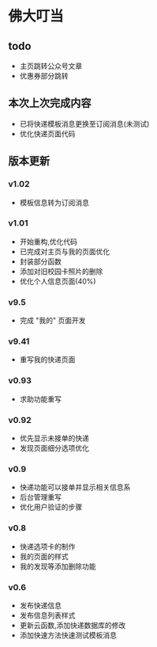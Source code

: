 # 佛大叮当

## todo

- 主页跳转公众号文章
- 优惠券部分跳转

## 本次上次完成内容
- 已将快递模板消息更换至订阅消息(未测试)
- 优化快递页面代码

## 版本更新

### v1.02
- 模板信息转为订阅消息


### v1.01
- 开始重构,优化代码
- 已完成对主页与我的页面优化
- 封装部分函数
- 添加对旧校园卡照片的删除
- 优化个人信息页面(40%)

### v9.5
- 完成 "我的" 页面开发

### v9.41
- 重写我的快递页面


### v0.93
- 求助功能重写


### v0.92
- 优先显示未接单的快递
- 发现页面细分选项优化


### v0.9
- 快递功能可以接单并显示相关信息系
- 后台管理重写
- 优化用户验证的步骤


### v0.8
- 快递选项卡的制作
- 我的页面的样式
- 我的发现等添加删除功能


### v0.6

- 发布快递信息
- 发布信息列表样式
- 更新云函数,添加快递数据库的修改
- 添加快速方法快速测试模板消息

